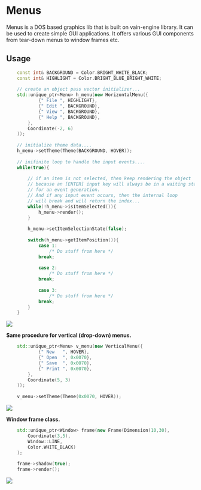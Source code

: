 # Menus
Menus is a DOS based graphics lib that is built on vain-engine library. It can be used to create simple GUI applications. It offers various GUI components from tear-down menus to window frames etc.

## Usage

```c++
    const int& BACKGROUND = Color.BRIGHT_WHITE_BLACK;
    const int& HIGHLIGHT = Color.BRIGHT_BLUE_BRIGHT_WHITE;
    
    // create an object pass vector initializer...
    std::unique_ptr<Menu> h_menu(new HorizontalMenu({
            {" File ", HIGHLIGHT},
            {" Edit ", BACKGROUND},
            {" View ", BACKGROUND},
            {" Help ", BACKGROUND},
        }, 
        Coordinate(-2, 6)
    ));
    
    // initialize theme data....
    h_menu->setTheme(Theme(BACKGROUND, HOVER));
    
    // inifinite loop to handle the input events.... 
    while(true){
        
        // if an item is not selected, then keep rendering the object
        // because an [ENTER] input key will always be in a waiting state
        // for an event generation.
        // And if any input event occurs, then the internal loop
        // will break and will return the index...
        while(!h_menu->isItemSelected()){
            h_menu->render();
        }
        
        h_menu->setItemSelectionState(false);
        
        switch(h_menu->getItemPosition()){
            case 1:
                /* Do stuff from here */
            break;
            
            case 2:
                /* Do stuff from here */
            break;
            
            case 3:
                /* Do stuff from here */
            break;
        }
    }
```
![](preview/menu.png?raw=true "")

**Same procedure for vertical (drop-down) menus.**
```c++
    std::unique_ptr<Menu> v_menu(new VerticalMenu({
            {" New   ", HOVER},
            {" Open  ", 0x0070},
            {" Save  ", 0x0070},
            {" Print ", 0x0070},
        }, 
        Coordinate(5, 3)
    ));
    
    v_menu->setTheme(Theme(0x0070, HOVER));
```

![](preview/menus_demo.gif?raw=true "")

**Window frame class.**
```c++
    std::unique_ptr<Window> frame(new Frame(Dimension(10,30), 
        Coordinate(3,5), 
        Window::LINE, 
        Color.WHITE_BLACK)
    );
        
    frame->shadow(true);
    frame->render();
```

![](preview/frame.png?raw=true "")



